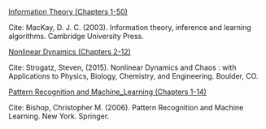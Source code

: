 <ins>Information Theory (Chapters 1-50)</ins>

Cite: MacKay, D. J. C. (2003). Information theory, inference and learning algorithms. Cambridge University Press.

<ins>Nonlinear Dynamics (Chapters 2-12)</ins>

Cite: Strogatz, Steven, (2015). Nonlinear Dynamics and Chaos : with Applications to Physics, Biology, Chemistry, and Engineering. Boulder, CO.

<ins>Pattern Recognition and Machine_Learning (Chapters 1-14)</ins>
  
Cite: Bishop, Christopher M. (2006). Pattern Recognition and Machine Learning. New York.  Springer.
